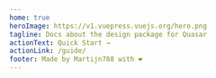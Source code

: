 ```yaml
---
home: true
heroImage: https://v1.vuepress.vuejs.org/hero.png
tagline: Docs about the design package for Quasar
actionText: Quick Start →
actionLink: /guide/
footer: Made by Martijn788 with ❤️
---
```

